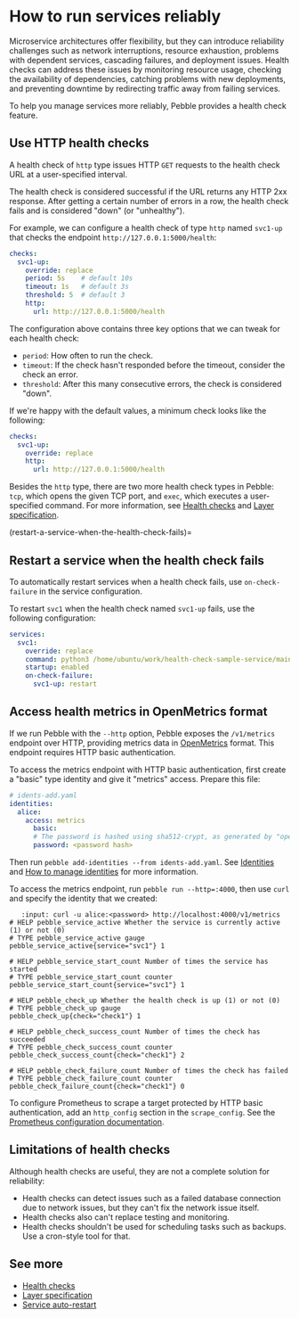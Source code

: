 # How to run services reliably

Microservice architectures offer flexibility, but they can introduce reliability challenges such as network interruptions, resource exhaustion, problems with dependent services, cascading failures, and deployment issues. Health checks can address these issues by monitoring resource usage, checking the availability of dependencies, catching problems with new deployments, and preventing downtime by redirecting traffic away from failing services.

To help you manage services more reliably, Pebble provides a health check feature.

## Use HTTP health checks

A health check of `http` type issues HTTP `GET` requests to the health check URL at a user-specified interval.

The health check is considered successful if the URL returns any HTTP 2xx response. After getting a certain number of errors in a row, the health check fails and is considered "down" (or "unhealthy").

For example, we can configure a health check of type `http` named `svc1-up` that checks the endpoint `http://127.0.0.1:5000/health`:

```yaml
checks:
  svc1-up:
    override: replace
    period: 5s    # default 10s
    timeout: 1s   # default 3s
    threshold: 5  # default 3
    http:
      url: http://127.0.0.1:5000/health
```

The configuration above contains three key options that we can tweak for each health check:

- `period`: How often to run the check.
- `timeout`: If the check hasn't responded before the timeout, consider the check an error.
- `threshold`: After this many consecutive errors, the check is considered "down".

If we're happy with the default values, a minimum check looks like the following:

```yaml
checks:
  svc1-up:
    override: replace
    http:
      url: http://127.0.0.1:5000/health
```

Besides the `http` type, there are two more health check types in Pebble: `tcp`, which opens the given TCP port, and `exec`, which executes a user-specified command. For more information, see [Health checks](../reference/health-checks) and [Layer specification](../reference/layer-specification).

(restart-a-service-when-the-health-check-fails)=
## Restart a service when the health check fails

To automatically restart services when a health check fails, use `on-check-failure` in the service configuration.

To restart `svc1` when the health check named `svc1-up` fails, use the following configuration:

```yaml
services:
  svc1:
    override: replace
    command: python3 /home/ubuntu/work/health-check-sample-service/main.py
    startup: enabled
    on-check-failure:
      svc1-up: restart
```

## Access health metrics in OpenMetrics format

If we run Pebble with the `--http` option, Pebble exposes the `/v1/metrics` endpoint over HTTP, providing metrics data in [OpenMetrics](https://github.com/prometheus/OpenMetrics) format. This endpoint requires HTTP basic authentication.

To access the metrics endpoint with HTTP basic authentication, first create a "basic" type identity and give it "metrics" access. Prepare this file:

```yaml
# idents-add.yaml
identities:
  alice:
    access: metrics
      basic:
      # The password is hashed using sha512-crypt, as generated by "openssl passwd -6".
      password: <password hash>
```

Then run `pebble add-identities --from idents-add.yaml`. See [Identities](../reference/identities) and [How to manage identities](../how-to/manage-identities) for more information.

To access the metrics endpoint, run `pebble run --http=:4000`, then use `curl` and specify the identity that we created:

```{terminal}
   :input: curl -u alice:<password> http://localhost:4000/v1/metrics
# HELP pebble_service_active Whether the service is currently active (1) or not (0)
# TYPE pebble_service_active gauge
pebble_service_active{service="svc1"} 1

# HELP pebble_service_start_count Number of times the service has started
# TYPE pebble_service_start_count counter
pebble_service_start_count{service="svc1"} 1

# HELP pebble_check_up Whether the health check is up (1) or not (0)
# TYPE pebble_check_up gauge
pebble_check_up{check="check1"} 1

# HELP pebble_check_success_count Number of times the check has succeeded
# TYPE pebble_check_success_count counter
pebble_check_success_count{check="check1"} 2

# HELP pebble_check_failure_count Number of times the check has failed
# TYPE pebble_check_failure_count counter
pebble_check_failure_count{check="check1"} 0

```

To configure Prometheus to scrape a target protected by HTTP basic authentication, add an `http_config` section in the `scrape_config`. See the [Prometheus configuration documentation](https://prometheus.io/docs/prometheus/latest/configuration/configuration/#scrape_config).

## Limitations of health checks

Although health checks are useful, they are not a complete solution for reliability:

- Health checks can detect issues such as a failed database connection due to network issues, but they can't fix the network issue itself.
- Health checks also can't replace testing and monitoring.
- Health checks shouldn't be used for scheduling tasks such as backups. Use a cron-style tool for that.

## See more

- [Health checks](../reference/health-checks)
- [Layer specification](../reference/layer-specification)
- [Service auto-restart](../reference/service-auto-restart)
